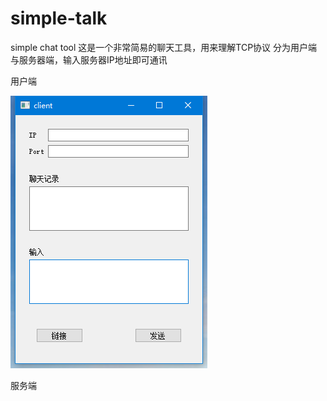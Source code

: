 # simple-talk
simple chat tool
这是一个非常简易的聊天工具，用来理解TCP协议
分为用户端与服务器端，输入服务器IP地址即可通讯

用户端

![image](https://github.com/apxlin/simple-talk/blob/master/images/client.png)

服务端

